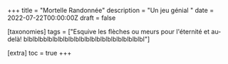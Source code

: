 +++
title = "Mortelle Randonnée"
description = "Un jeu génial "
date = 2022-07-22T00:00:00Z
draft = false

[taxonomies]
tags = ["Esquive les flèches ou meurs pour l'éternité et au-delà! blblblbblblblblblblblblblblblblblblblblblblbl"]

[extra]
toc = true
+++


